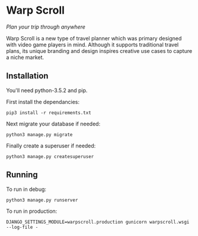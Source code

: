 # Warp Scroll
*Plan your trip through anywhere*

Warp Scroll is a new type of travel planner which was primary designed with video game players in mind.
Although it supports traditional travel plans, its unique branding and design inspires creative use cases to
capture a niche market.

## Installation

You'll need python-3.5.2 and pip.

First install the dependancies:

    pip3 install -r requirements.txt

Next migrate your database if needed:

    python3 manage.py migrate

Finally create a superuser if needed:

    python3 manage.py createsuperuser

## Running

To run in debug:

    python3 manage.py runserver

To run in production:

    DJANGO_SETTINGS_MODULE=warpscroll.production gunicorn warpscroll.wsgi --log-file -
